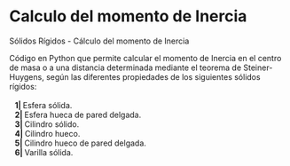 # Calculo del momento de Inercia
Sólidos Rígidos - Cálculo del momento de Inercia

Código en Python que permite calcular el momento de Inercia en el centro de masa o a una distancia determinada mediante el teorema de Steiner-Huygens, según las diferentes propiedades de los siguientes sólidos rígidos:<br/><br/>
<strong>  &nbsp;&nbsp;&nbsp;1|  </strong> Esfera sólida.  <br>
<strong>  &nbsp;&nbsp;&nbsp;2|  </strong> Esfera hueca de pared delgada.  <br>
<strong>  &nbsp;&nbsp;&nbsp;3|  </strong> Cilindro sólido.  <br>
<strong>  &nbsp;&nbsp;&nbsp;4|  </strong> Cilindro hueco. <br>
<strong>  &nbsp;&nbsp;&nbsp;5|  </strong> Cilindro hueco de pared delgada.  <br>
<strong>  &nbsp;&nbsp;&nbsp;6|  </strong> Varilla sólida. <br>
